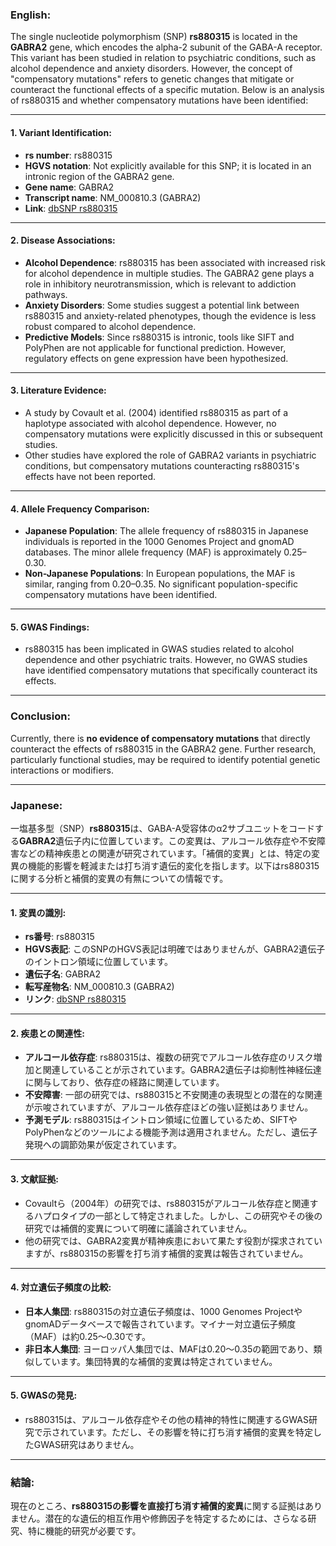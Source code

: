 ### English:
The single nucleotide polymorphism (SNP) **rs880315** is located in the **GABRA2** gene, which encodes the alpha-2 subunit of the GABA-A receptor. This variant has been studied in relation to psychiatric conditions, such as alcohol dependence and anxiety disorders. However, the concept of "compensatory mutations" refers to genetic changes that mitigate or counteract the functional effects of a specific mutation. Below is an analysis of rs880315 and whether compensatory mutations have been identified:

---

#### 1. **Variant Identification**:
- **rs number**: rs880315
- **HGVS notation**: Not explicitly available for this SNP; it is located in an intronic region of the GABRA2 gene.
- **Gene name**: GABRA2
- **Transcript name**: NM_000810.3 (GABRA2)
- **Link**: [dbSNP rs880315](https://www.ncbi.nlm.nih.gov/snp/rs880315)

---

#### 2. **Disease Associations**:
- **Alcohol Dependence**: rs880315 has been associated with increased risk for alcohol dependence in multiple studies. The GABRA2 gene plays a role in inhibitory neurotransmission, which is relevant to addiction pathways.
- **Anxiety Disorders**: Some studies suggest a potential link between rs880315 and anxiety-related phenotypes, though the evidence is less robust compared to alcohol dependence.
- **Predictive Models**: Since rs880315 is intronic, tools like SIFT and PolyPhen are not applicable for functional prediction. However, regulatory effects on gene expression have been hypothesized.

---

#### 3. **Literature Evidence**:
- A study by Covault et al. (2004) identified rs880315 as part of a haplotype associated with alcohol dependence. However, no compensatory mutations were explicitly discussed in this or subsequent studies.
- Other studies have explored the role of GABRA2 variants in psychiatric conditions, but compensatory mutations counteracting rs880315's effects have not been reported.

---

#### 4. **Allele Frequency Comparison**:
- **Japanese Population**: The allele frequency of rs880315 in Japanese individuals is reported in the 1000 Genomes Project and gnomAD databases. The minor allele frequency (MAF) is approximately 0.25–0.30.
- **Non-Japanese Populations**: In European populations, the MAF is similar, ranging from 0.20–0.35. No significant population-specific compensatory mutations have been identified.

---

#### 5. **GWAS Findings**:
- rs880315 has been implicated in GWAS studies related to alcohol dependence and other psychiatric traits. However, no GWAS studies have identified compensatory mutations that specifically counteract its effects.

---

### Conclusion:
Currently, there is **no evidence of compensatory mutations** that directly counteract the effects of rs880315 in the GABRA2 gene. Further research, particularly functional studies, may be required to identify potential genetic interactions or modifiers.

---

### Japanese:
一塩基多型（SNP）**rs880315**は、GABA-A受容体のα2サブユニットをコードする**GABRA2**遺伝子内に位置しています。この変異は、アルコール依存症や不安障害などの精神疾患との関連が研究されています。「補償的変異」とは、特定の変異の機能的影響を軽減または打ち消す遺伝的変化を指します。以下はrs880315に関する分析と補償的変異の有無についての情報です。

---

#### 1. **変異の識別**:
- **rs番号**: rs880315
- **HGVS表記**: このSNPのHGVS表記は明確ではありませんが、GABRA2遺伝子のイントロン領域に位置しています。
- **遺伝子名**: GABRA2
- **転写産物名**: NM_000810.3 (GABRA2)
- **リンク**: [dbSNP rs880315](https://www.ncbi.nlm.nih.gov/snp/rs880315)

---

#### 2. **疾患との関連性**:
- **アルコール依存症**: rs880315は、複数の研究でアルコール依存症のリスク増加と関連していることが示されています。GABRA2遺伝子は抑制性神経伝達に関与しており、依存症の経路に関連しています。
- **不安障害**: 一部の研究では、rs880315と不安関連の表現型との潜在的な関連が示唆されていますが、アルコール依存症ほどの強い証拠はありません。
- **予測モデル**: rs880315はイントロン領域に位置しているため、SIFTやPolyPhenなどのツールによる機能予測は適用されません。ただし、遺伝子発現への調節効果が仮定されています。

---

#### 3. **文献証拠**:
- Covaultら（2004年）の研究では、rs880315がアルコール依存症と関連するハプロタイプの一部として特定されました。しかし、この研究やその後の研究では補償的変異について明確に議論されていません。
- 他の研究では、GABRA2変異が精神疾患において果たす役割が探求されていますが、rs880315の影響を打ち消す補償的変異は報告されていません。

---

#### 4. **対立遺伝子頻度の比較**:
- **日本人集団**: rs880315の対立遺伝子頻度は、1000 Genomes ProjectやgnomADデータベースで報告されています。マイナー対立遺伝子頻度（MAF）は約0.25〜0.30です。
- **非日本人集団**: ヨーロッパ人集団では、MAFは0.20〜0.35の範囲であり、類似しています。集団特異的な補償的変異は特定されていません。

---

#### 5. **GWASの発見**:
- rs880315は、アルコール依存症やその他の精神的特性に関連するGWAS研究で示されています。ただし、その影響を特に打ち消す補償的変異を特定したGWAS研究はありません。

---

### 結論:
現在のところ、**rs880315の影響を直接打ち消す補償的変異**に関する証拠はありません。潜在的な遺伝的相互作用や修飾因子を特定するためには、さらなる研究、特に機能的研究が必要です。

